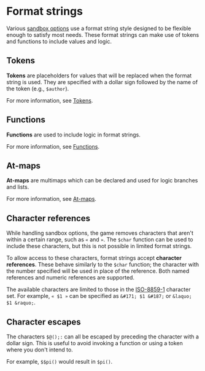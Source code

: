 # Format strings

Various [sandbox options](./sandbox-options.md) use a format string style designed to be flexible enough to satisfy most needs.
These format strings can make use of tokens and functions to include values and logic.

## Tokens

**Tokens** are placeholders for values that will be replaced when the format string is used.
They are specified with a dollar sign followed by the name of the token (e.g., `$author`).

For more information, see [Tokens](./format-string-tokens.md).

## Functions

**Functions** are used to include logic in format strings.

For more information, see [Functions](./format-string-functions.md).

## At-maps

**At-maps** are multimaps which can be declared and used for logic branches and lists.

For more information, see [At-maps](./format-string-at-maps.md).

## Character references

While handling sandbox options, the game removes characters that aren't within a certain range, such as `«` and `»`.
The `$char` function can be used to include these characters, but this is not possible in limited format strings.

To allow access to these characters, format strings accept **character references**.
These behave similarly to the `$char` function; the character with the number specified will be used in place of the reference.
Both named references and numeric references are supported.

The available characters are limited to those in the [ISO-8859-1](https://www.w3schools.com/charsets/ref_html_8859.asp) character set.
For example, `« $1 »` can be specified as `&#171; $1 &#187;` or `&laquo; $1 &raquo;`.

## Character escapes

The characters `$@();:` can all be escaped by preceding the character with a dollar sign.
This is useful to avoid invoking a function or using a token where you don't intend to.

For example, `$$pi()` would result in `$pi()`.
